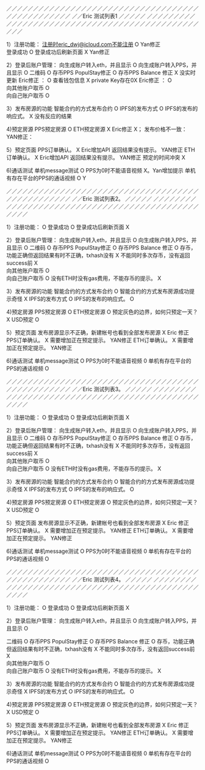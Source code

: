 
／／／／／／／／／／／／／／／／／／／／／／／／／／／／／／／／／／／／／／／／／／／／／／／／
／／Eric 测试列表1                                                       ／／／／／
／／／／／／／／／／／／／／／／／／／／／／／／／／／／／／／／／／／／／／／／／／／／／／／／

1）注册功能：
注册时eric_dwj@icloud.com不能注册           	O  Yan修正   
登录成功                                   	O
登录成功后刷新页面                           	X  Yan修正            


2）登录后账户管理： 
向生成账户转入eth，并且显示                   	O
向生成账户转入PPS，并且显示                   	O
二维码                                     	O
存币PPS PopulStay修正							O
存币PPS Balance  修正							X  没实时更新				Eric修正 ：  O
查看钱包信息                                  X  private Key存在0X		Eric修正 ：  O				
向其他账户取币									O	
向自己账户取币									O		


3）发布房源的功能
智能合约的方式发布合约                          O
IPFS的发布方式                                O
IPFS的发布的响应式。                           X 没有反应的结果

4)预定房源
PPS预定房源                                   O
ETH预定房源                                   X Eric修正  X；  发布价格不一致： YAN修正：        


5）预定页面
PPS订单确认。                                 X Eric增加API  返回结果没有提示。 YAN修正
ETH订单确认。                                 X Eric增加API  返回结果没有提示。 YAN修正
预定的时间冲突									X

6)通话测试
单机message测试								O
PPS为0时不能语音视频							X。Yan增加提示
单机有存在平台的PPS的通话视频                   O  Y

／／／／／／／／／／／／／／／／／／／／／／／／／／／／／／／／／／／／／／／／／／／／／／／／
／／Eric 测试列表2。                                                      ／／／／／
／／／／／／／／／／／／／／／／／／／／／／／／／／／／／／／／／／／／／／／／／／／／／／／／


1）注册功能：                                 O
登录成功                                   	O
登录成功后刷新页面                           	X    


2）登录后账户管理： 
向生成账户转入eth，并且显示                   	O
向生成账户转入PPS，并且显示                   	O
二维码                                     	O
存币PPS PopulStay修正							O
存币PPS Balance  修正							O 
存币，功能正确但返回结果有时不正确，txhash没有		X
不能同时多次存币，没有返回success前              X                         
向其他账户取币									O	
向自己账户取币									O
没有ETH时没有gas费用，不能存币的提示。           X	


3）发布房源的功能
智能合约的方式发布合约                          O
智能合约的方式发布房源成功提示奇怪                X
IPFS的发布方式                                O
IPFS的发布的响应式。                           O 

4)预定房源
PPS预定房源                                   O
ETH预定房源                                   O
预定灰色的边界，如何只预定一天？                  X
USD预定                                      O

5）预定页面
发布房源显示不正确，新建帐号也看到全部发布房源      X Eric 修正
PPS订单确认。                                 X 需要增加正在预定提示。 YAN修正
ETH订单确认。                                 X 需要增加正在预定提示。 YAN修正

6)通话测试
单机message测试								O
PPS为0时不能语音视频							0
单机有存在平台的PPS的通话视频                   O  






／／／／／／／／／／／／／／／／／／／／／／／／／／／／／／／／／／／／／／／／／／／／／／／／
／／Eric 测试列表3。                                                      ／／／／／
／／／／／／／／／／／／／／／／／／／／／／／／／／／／／／／／／／／／／／／／／／／／／／／／


1）注册功能：                                 O
登录成功                                   	O
登录成功后刷新页面                           	X    


2）登录后账户管理： 
向生成账户转入eth，并且显示                   	O
向生成账户转入PPS，并且显示                   	O
二维码                                     	O
存币PPS PopulStay修正							O
存币PPS Balance  修正							O 
存币，功能正确但返回结果有时不正确，txhash没有		X
不能同时多次存币，没有返回success前              X                         
向其他账户取币									O	
向自己账户取币									O
没有ETH时没有gas费用，不能存币的提示。           X	


3）发布房源的功能
智能合约的方式发布合约                          O
智能合约的方式发布房源成功提示奇怪                X
IPFS的发布方式                                O
IPFS的发布的响应式。                           O 

4)预定房源
PPS预定房源                                   O
ETH预定房源                                   O
预定灰色的边界，如何只预定一天？                  X
USD预定                                      O

5）预定页面
发布房源显示不正确，新建帐号也看到全部发布房源      X Eric 修正
PPS订单确认。                                 X 需要增加正在预定提示。 YAN修正
ETH订单确认。                                 X 需要增加正在预定提示。 YAN修正

6)通话测试
单机message测试								O
PPS为0时不能语音视频							0
单机有存在平台的PPS的通话视频                   O  








／／／／／／／／／／／／／／／／／／／／／／／／／／／／／／／／／／／／／／／／／／／／／／／／
／／Eric 测试列表4。                                                      ／／／／／
／／／／／／／／／／／／／／／／／／／／／／／／／／／／／／／／／／／／／／／／／／／／／／／／


1）注册功能：                                 O
登录成功                                   	O
登录成功后刷新页面                           	X    


2）登录后账户管理： 
向生成账户转入eth，并且显示                   	O
向生成账户转入PPS，并且显示                   	O


二维码                                     	O
存币PPS PopulStay修正							O
存币PPS Balance  修正							O 
存币，功能正确但返回结果有时不正确，txhash没有		X
不能同时多次存币，没有返回success前              X                         
向其他账户取币									O	
向自己账户取币									O
没有ETH时没有gas费用，不能存币的提示。           X	


3）发布房源的功能
智能合约的方式发布合约                          O
智能合约的方式发布房源成功提示奇怪                X
IPFS的发布方式                                O
IPFS的发布的响应式。                           O 

4)预定房源
PPS预定房源                                   O
ETH预定房源                                   O
预定灰色的边界，如何只预定一天？                  X
USD预定                                      O

5）预定页面
发布房源显示不正确，新建帐号也看到全部发布房源      X Eric 修正
PPS订单确认。                                 X 需要增加正在预定提示。 YAN修正
ETH订单确认。                                 X 需要增加正在预定提示。 YAN修正

6)通话测试
单机message测试								O
PPS为0时不能语音视频							0
单机有存在平台的PPS的通话视频                   O  




























